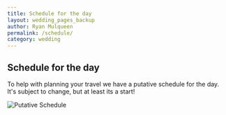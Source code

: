 ```yaml
---
title: Schedule for the day
layout: wedding_pages_backup
author: Ryan Mulqueen
permalink: /schedule/
category: wedding
---
```


## Schedule for the day

To help with planning your travel we have a putative schedule for the day. It's subject to change, but at least its a start!

<img src="/wedding/wedding_assets/schedule.png" alt="Putative Schedule">

